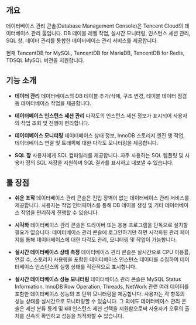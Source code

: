 ## 개요
데이터베이스 관리 콘솔(Database Management Console)은 Tencent Cloud의 데이터베이스 관리 툴입니다. DB 테이블 레벨 작업, 실시간 모니터링, 인스턴스 세션 관리, SQL 창, 데이터 관리를 통합한 데이터베이스 관리 서비스를 제공합니다.

현재 TencentDB for MySQL, TencentDB for MariaDB, TencentDB for Redis, TDSQL MySQL 버전을 지원합니다.

## 기능 소개
- **데이터 관리**
데이터베이스의 DB 테이블 추가/삭제, 구조 변경, 테이블 데이터 점검 등 데이터베이스 작업을 제공합니다.

- **데이터베이스 인스턴스 세션 관리**
다각도의 인스턴스 세션 정보가 표시되어 사용자의 작업 조회 및 진행이 편리합니다.

- **데이터베이스 모니터링**
데이터베이스 상태 정보, InnoDB 스토리지 엔진 행 작업, 데이터베이스 연결 및 트래픽에 대한 다각도 모니터링을 제공합니다.

- **SQL 창**
사용자에게 SQL 컴파일러를 제공합니다. 자주 사용하는 SQL 템플릿 및 사용자 정의 SQL 저장을 지원하며 SQL 결과를 표시하고 내보낼 수 있습니다.

## 툴 장점
- **쉬운 조작**
데이터베이스 관리 콘솔은 진입 장벽이 없는 데이터베이스 관리 서비스를 제공합니다. 사용자는 작업 인터페이스를 통해 DB 테이블 생성 및 기타 데이터베이스 작업을 편리하게 진행할 수 있습니다.

- **시각화**
데이터베이스 관리 콘솔은 드라이버 또는 응용 프로그램을 단독으로 설치할 필요가 없습니다. 데이터베이스 관리 콘솔에 로그인하기만 하면 시각화된 관리 페이지를 통해 데이터베이스에 대한 다각도 관리, 모니터링 및 작업이 가능합니다.

- **실시간 데이터베이스 상태 측정**
데이터베이스 관리 콘솔은 실시간으로 CPU 이용률, 연결 수, 스토리지 사용량을 포함한 데이터베이스 인스턴스 데이터를 수집하여 데이터베이스 인스턴스의 실행 상태를 직관적으로 표시합니다.

- **실시간 데이터베이스 성능 모니터링**
데이터베이스 관리 콘솔은 MySQL Status Information, InnoDB Row Operation, Threads, NetWork 관련 여러 데이터를 포함한 데이터베이스 성능의 초 단위 모니터링을 제공합니다. 사용자는 각 항목의 성능 상태를 실시간으로 모니터링할 수 있습니다. 그 외에도 데이터베이스 관리 콘솔은 세션 분류 통계 및 kill 인스턴스 세션 선택을 지원함으로써 사용자가 오류의 출처를 신속히 확인하고 성능을 최적화할 수 있습니다.

